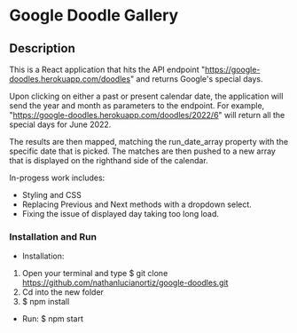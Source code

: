 # Google Doodle Gallery

## Description

This is a React application that hits the API endpoint "https://google-doodles.herokuapp.com/doodles" and returns Google's special days.

Upon clicking on either a past or present calendar date, the application will send the year and month as parameters to the endpoint. For example, "https://google-doodles.herokuapp.com/doodles/2022/6" will return all the special days for June 2022.

The results are then mapped, matching the run_date_array property with the specific
date that is picked. The matches are then pushed to a new array that is displayed on the righthand side of the calendar.

In-progess work includes:
* Styling and CSS
* Replacing Previous and Next methods with a dropdown select.
* Fixing the issue of displayed day taking too long load.

### Installation and Run

* Installation:

1. Open your terminal and type $ git clone https://github.com/nathanlucianortiz/google-doodles.git
2. Cd into the new folder
3. $ npm install

* Run: $ npm start
